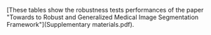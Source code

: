 [These tables show the robustness tests performances of the paper "Towards to Robust and Generalized Medical Image Segmentation Framework"](Supplementary materials.pdf).
